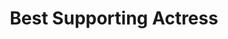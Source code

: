 ---
title: "Best Supporting Actress"
edition: 2017
winner: Nicole Kidman
kind: "actor"
films: [the-beguiled.md, sacred-deer.md]
image: https://m.media-amazon.com/images/M/MV5BMTc3MTIyMzg0MF5BMl5BanBnXkFtZTgwOTY4MzUwMjI@._V1_FMjpg_UX1280_.jpg
type: award
weight: 7
---
